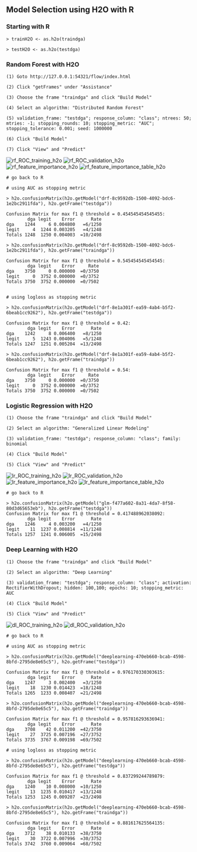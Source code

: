## Model Selection using H2O with R

### Starting with R
~~~
> trainH2O <- as.h2o(traindga)

> testH2O <- as.h2o(testdga)
~~~

### Random Forest with H2O
~~~
(1) Goto http://127.0.0.1:54321/flow/index.html

(2) Click "getFrames" under "Assistance"

(3) Choose the frame "traindga" and click "Build Model"

(4) Select an algorithm: "Distributed Random Forest"

(5) validation_frame: "testdga"; response_column: "class"; ntrees: 50; mtries: -1; stopping_rounds: 10; stopping_metric: "AUC"; stopping_tolerance: 0.001; seed: 1000000

(6) Click "Build Model"

(7) Click "View" and "Predict"
~~~
![rf_ROC_training_h2o](images/rf_ROC_training_h2o.png)
![rf_ROC_validation_h2o](images/rf_ROC_validation_h2o.png)
![rf_feature_importance_h2o](images/rf_feature_importance_h2o.png)
![rf_feature_importance_table_h2o](images/rf_feature_importance_table_h2o.png)

~~~
# go back to R

# using AUC as stopping metric

> h2o.confusionMatrix(h2o.getModel("drf-8c9592db-1500-4092-bdc6-1e2bc2911fda"), h2o.getFrame("testdga"))

Confusion Matrix for max f1 @ threshold = 0.454545454545455:
        dga legit    Error      Rate
dga    1244     6 0.004800   =6/1250
legit     4  1244 0.003205   =4/1248
Totals 1248  1250 0.004003  =10/2498

> h2o.confusionMatrix(h2o.getModel("drf-8c9592db-1500-4092-bdc6-1e2bc2911fda"), h2o.getFrame("traindga"))

Confusion Matrix for max f1 @ threshold = 0.545454545454545:
        dga legit    Error     Rate
dga    3750     0 0.000000  =0/3750
legit     0  3752 0.000000  =0/3752
Totals 3750  3752 0.000000  =0/7502


# using logloss as stopping metric

> h2o.confusionMatrix(h2o.getModel("drf-8e1a301f-ea59-4ab4-b5f2-6beab1cc9262"), h2o.getFrame("testdga"))

Confusion Matrix for max f1 @ threshold = 0.42:
        dga legit    Error      Rate
dga    1242     8 0.006400   =8/1250
legit     5  1243 0.004006   =5/1248
Totals 1247  1251 0.005204  =13/2498

> h2o.confusionMatrix(h2o.getModel("drf-8e1a301f-ea59-4ab4-b5f2-6beab1cc9262"), h2o.getFrame("traindga"))

Confusion Matrix for max f1 @ threshold = 0.54:
        dga legit    Error     Rate
dga    3750     0 0.000000  =0/3750
legit     0  3752 0.000000  =0/3752
Totals 3750  3752 0.000000  =0/7502
~~~


### Logistic Regression with H2O
~~~
(1) Choose the frame "traindga" and click "Build Model"

(2) Select an algorithm: "Generalized Linear Modeling"

(3) validation_frame: "testdga"; response_column: "class"; family: binomial

(4) Click "Build Model"

(5) Click "View" and "Predict"
~~~
![lr_ROC_training_h2o](images/lr_ROC_training_h2o.png)
![lr_ROC_validation_h2o](images/lr_ROC_validation_h2o.png)
![lr_feature_importance_h2o](images/lr_feature_importance_h2o.png)
![lr_feature_importance_table_h2o](images/lr_feature_importance_table_h2o.png)

~~~
# go back to R

> h2o.confusionMatrix(h2o.getModel("glm-f477a602-8a31-4da7-8f58-80d3d65653eb"), h2o.getFrame("testdga"))
Confusion Matrix for max f1 @ threshold = 0.417488962038092:
        dga legit    Error      Rate
dga    1246     4 0.003200   =4/1250
legit    11  1237 0.008814  =11/1248
Totals 1257  1241 0.006005  =15/2498
~~~


### Deep Learning with H2O
~~~
(1) Choose the frame "traindga" and click "Build Model"

(2) Select an algorithm: "Deep Learning"

(3) validation_frame: "testdga"; response_column: "class"; activation: RectifierWithDropout; hidden: 100,100; epochs: 10; stopping_metric: AUC

(4) Click "Build Model"

(5) Click "View" and "Predict"
~~~
![dl_ROC_training_h2o](images/dl_ROC_training_h2o.png)
![dl_ROC_validation_h2o](images/dl_ROC_validation_h2o.png)

~~~
# go back to R

# using AUC as stopping metric

> h2o.confusionMatrix(h2o.getModel("deeplearning-470eb660-bcab-4598-8bfd-2795de8e65c5"), h2o.getFrame("testdga"))

Confusion Matrix for max f1 @ threshold = 0.976170330303615:
        dga legit    Error      Rate
dga    1247     3 0.002400   =3/1250
legit    18  1230 0.014423  =18/1248
Totals 1265  1233 0.008407  =21/2498

> h2o.confusionMatrix(h2o.getModel("deeplearning-470eb660-bcab-4598-8bfd-2795de8e65c5"), h2o.getFrame("traindga"))

Confusion Matrix for max f1 @ threshold = 0.957816293636941:
        dga legit    Error      Rate
dga    3708    42 0.011200  =42/3750
legit    27  3725 0.007196  =27/3752
Totals 3735  3767 0.009198  =69/7502

# using logloss as stopping metric

> h2o.confusionMatrix(h2o.getModel("deeplearning-470eb660-bcab-4598-8bfd-2795de8e65c5"), h2o.getFrame("testdga"))

Confusion Matrix for max f1 @ threshold = 0.837299244789879:
        dga legit    Error      Rate
dga    1240    10 0.008000  =10/1250
legit    13  1235 0.010417  =13/1248
Totals 1253  1245 0.009207  =23/2498

> h2o.confusionMatrix(h2o.getModel("deeplearning-470eb660-bcab-4598-8bfd-2795de8e65c5"), h2o.getFrame("traindga"))

Confusion Matrix for max f1 @ threshold = 0.881617625564135:
        dga legit    Error      Rate
dga    3712    38 0.010133  =38/3750
legit    30  3722 0.007996  =30/3752
Totals 3742  3760 0.009064  =68/7502
~~~
